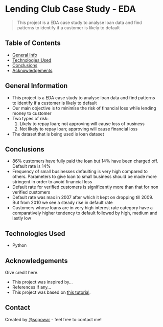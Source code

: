 # Lending Club Case Study - EDA
> This project is a EDA case study to analyse loan data and find patterns to identify if a customer is likely to default

## Table of Contents
* [General Info](#general-information)
* [Technologies Used](#technologies-used)
* [Conclusions](#conclusions)
* [Acknowledgements](#acknowledgements)

<!-- You can include any other section that is pertinent to your problem -->

## General Information
- This project is a EDA case study to analyse loan data and find patterns to identify if a customer is likely to default
- Our main objective is to minimise the risk of financial loss while lending money to customer
- Two types of risk:
  1. Likely to repay loan; not approving will cause loss of business
  2. Not likely to repay loan; approving will cause financial loss
- The dataset that is being used is loan dataset

<!-- You don't have to answer all the questions - just the ones relevant to your project. -->

## Conclusions
- 86% customers have fully paid the loan but 14% have been charged off. Default rate is 14%
- Frequency of small businesses defaulting is very high compared to others. Parameters to give loan to small business should be made more stringent in order to avoid financial loss
- Default rate for verified customers is significantly more than that for non verified customers
- Default rate was max in 2007 after which it kept on dropping till 2009. But from 2010 we see a steady rise in default rate
- Customers whose loans are in very high interest rate category have a comparatively higher tendency to default followed by high, medium and lastly low

<!-- You don't have to answer all the questions - just the ones relevant to your project. -->


## Technologies Used
- Python


<!-- As the libraries versions keep on changing, it is recommended to mention the version of library used in this project -->

## Acknowledgements
Give credit here.
- This project was inspired by...
- References if any...
- This project was based on [this tutorial](https://www.example.com).


## Contact
Created by [@scpowar](https://github.com/scpowar) - feel free to contact me!


<!-- Optional -->
<!-- ## License -->
<!-- This project is open source and available under the [... License](). -->

<!-- You don't have to include all sections - just the one's relevant to your project -->
